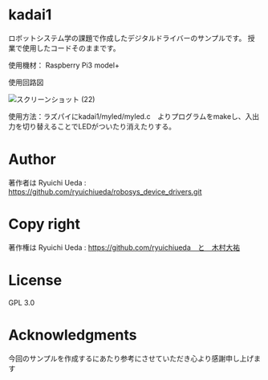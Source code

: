 # kadai1
ロボットシステム学の課題で作成したデジタルドライバーのサンプルです。
授業で使用したコードそのままです。

使用機材： Raspberry Pi3 model+

使用回路図

![スクリーンショット (22)](https://user-images.githubusercontent.com/92415702/148041053-ebb4d930-0bc9-4fea-8fa7-e2de3fd052f8.png)

使用方法：ラズパイにkadai1/myled/myled.c　よりプログラムをmakeし、入出力を切り替えることでLEDがついたり消えたりする。


# Author
著作者は Ryuichi Ueda : https://github.com/ryuichiueda/robosys_device_drivers.git

# Copy right
著作権は Ryuichi Ueda : https://github.com/ryuichiueda　と　木村大祐

# License
GPL 3.0

# Acknowledgments
今回のサンプルを作成するにあたり参考にさせていただき心より感謝申し上げます
